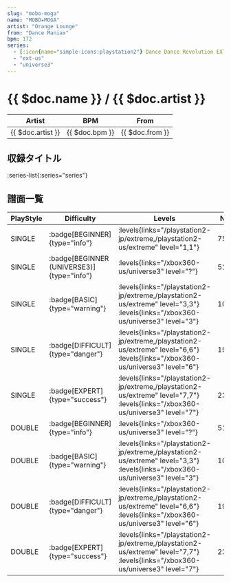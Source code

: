 ```yaml
---
slug: "mobo-moga"
name: "MOBO★MOGA"
artist: "Orange Lounge"
from: "Dance Maniax"
bpm: 172
series:
  - [:icon{name="simple-icons:playstation2"} Dance Dance Revolution EXTREME :icon{name="flag:jp-4x3"}](/playstation2-jp/extreme)
  - "ext-us"
  - "universe3"
---
```


# {{ $doc.name }} / {{ $doc.artist }}

|Artist|BPM|From|
|------|---|----|
|{{ $doc.artist }}|{{ $doc.bpm }}|{{ $doc.from }}|

## 収録タイトル

:series-list{:series="series"}

## 譜面一覧

|PlayStyle|Difficulty|Levels|Notes|Movie|
|---------|----------|------|-----|-----|
|SINGLE| :badge[BEGINNER]{type="info"}| :levels{links="/playstation2-jp/extreme,/playstation2-us/extreme" level="1,1"}|75/0||
|SINGLE| :badge[BEGINNER (UNIVERSE3)]{type="info"}| :levels{links="/xbox360-us/universe3" level="?"}|51/13||
|SINGLE| :badge[BASIC]{type="warning"}| :levels{links="/playstation2-jp/extreme,/playstation2-us/extreme" level="3,3"} :levels{links="/xbox360-us/universe3" level="3"}|107/3||
|SINGLE| :badge[DIFFICULT]{type="danger"}| :levels{links="/playstation2-jp/extreme,/playstation2-us/extreme" level="6,6"} :levels{links="/xbox360-us/universe3" level="6"}|190/9||
|SINGLE| :badge[EXPERT]{type="success"}| :levels{links="/playstation2-jp/extreme,/playstation2-us/extreme" level="7,7"} :levels{links="/xbox360-us/universe3" level="7"}|233/16||
|DOUBLE| :badge[BEGINNER]{type="info"}| :levels{links="/xbox360-us/universe3" level="?"}|51/13||
|DOUBLE| :badge[BASIC]{type="warning"}| :levels{links="/playstation2-jp/extreme,/playstation2-us/extreme" level="3,3"} :levels{links="/xbox360-us/universe3" level="3"}|107/3||
|DOUBLE| :badge[DIFFICULT]{type="danger"}| :levels{links="/playstation2-jp/extreme,/playstation2-us/extreme" level="6,6"} :levels{links="/xbox360-us/universe3" level="6"}|190/9||
|DOUBLE| :badge[EXPERT]{type="success"}| :levels{links="/playstation2-jp/extreme,/playstation2-us/extreme" level="7,7"} :levels{links="/xbox360-us/universe3" level="7"}|233/16||
